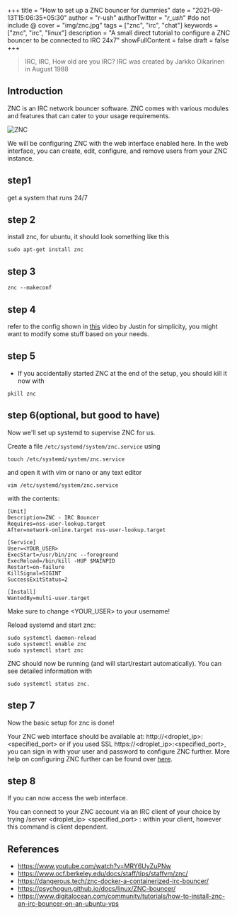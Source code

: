 +++
title = "How to set up a ZNC bouncer for dummies"
date = "2021-09-13T15:06:35+05:30"
author = "r-ush"
authorTwitter = "_r_ush_" #do not include @
cover = "img/znc.jpg"
tags = ["znc", "irc", "chat"]
keywords = ["znc", "irc", "linux"]
description = "A small direct tutorial to configure a ZNC bouncer to be connected to IRC 24x7"
showFullContent = false
draft = false
+++

> IRC, IRC, How old are you IRC? IRC was created by Jarkko Oikarinen in August 1988

## Introduction

ZNC is an IRC network bouncer software. ZNC comes with various modules and features that can cater to your usage requirements.

![ZNC](https://nixfaq.org/wp-content/uploads/2020/08/word-image-5.png)

We will be configuring ZNC with the web interface enabled here. In the web interface, you can create, edit, configure, and remove users from your ZNC instance.

## step1

get a system that runs 24/7

## step 2

install znc, for ubuntu, it should look something like this

```shell=
sudo apt-get install znc
```

## step 3

```shell=
znc --makeconf
```

## step 4

refer to the config shown in [this](https://www.youtube.com/watch?v=MRY6UyZuPNw) video by Justin for simplicity, you might want to modify some stuff based on your needs.

## step 5

- If you accidentally started ZNC at the end of the setup, you should kill it now with

```shell=
pkill znc
```

## step 6(optional, but good to have)

Now we'll set up systemd to supervise ZNC for us.

Create a file `/etc/systemd/system/znc.service` using

```shell=
touch /etc/systemd/system/znc.service
```

and open it with vim or nano or any text editor

```shell=
vim /etc/systemd/system/znc.service
```

with the contents:

```
[Unit]
Description=ZNC - IRC Bouncer
Requires=nss-user-lookup.target
After=network-online.target nss-user-lookup.target

[Service]
User=<YOUR_USER>
ExecStart=/usr/bin/znc --foreground
ExecReload=/bin/kill -HUP $MAINPID
Restart=on-failure
KillSignal=SIGINT
SuccessExitStatus=2

[Install]
WantedBy=multi-user.target
```

Make sure to change <YOUR_USER> to your username!

Reload systemd and start znc:

```shell=
sudo systemctl daemon-reload
sudo systemctl enable znc
sudo systemctl start znc
```

ZNC should now be running (and will start/restart automatically). You can see detailed information with

```shell=
sudo systemctl status znc.
```

## step 7

Now the basic setup for znc is done!

Your ZNC web interface should be available at: http://<droplet_ip>:<specified_port> or if you used SSL https://<droplet_ip>:<specified_port>, you can sign in with your user and password to configure ZNC further. More help on configuring ZNC further can be found over [here](https://wiki.znc.in/ZNC).

## step 8

If you can now access the web interface.

You can connect to your ZNC account via an IRC client of your choice by trying /server <droplet_ip> <specified_port> <user>:<pass> within your client, however this command is client dependent.

## References

- https://www.youtube.com/watch?v=MRY6UyZuPNw
- https://www.ocf.berkeley.edu/docs/staff/tips/staffvm/znc/
- https://dangerous.tech/znc-docker-a-containerized-irc-bouncer/
- https://psychogun.github.io/docs/linux/ZNC-bouncer/
- https://www.digitalocean.com/community/tutorials/how-to-install-znc-an-irc-bouncer-on-an-ubuntu-vps
